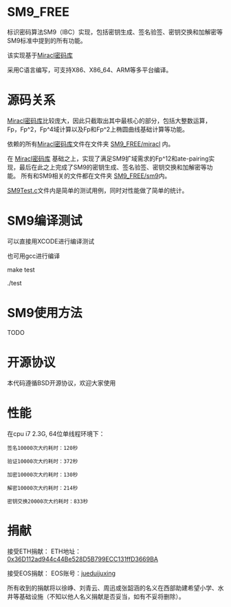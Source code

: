 # SM9_FREE

标识密码算法SM9（IBC）实现，包括密钥生成、签名验签、密钥交换和加解密等SM9标准中提到的所有功能。

该实现基于[Miracl密码库](https://github.com/miracl/MIRACL)

采用C语言编写，可支持X86、X86_64、ARM等多平台编译。

# 源码关系
 [Miracl密码库](https://github.com/miracl/MIRACL)比较庞大，因此只截取出其中最核心的部分，包括大整数运算，Fp，Fp^2，Fp^4域计算以及Fp和Fp^2上椭圆曲线基础计算等功能。

依赖的所有[Miracl密码库](https://github.com/miracl/MIRACL)文件在文件夹 [SM9_FREE/miracl](https://github.com/songgeng87/SM9_FREE/tree/master/SM9_FREE/miracl) 内。

在 [Miracl密码库](https://github.com/miracl/MIRACL) 基础之上，实现了满足SM9扩域需求的Fp^12和ate-pairing实现，最后在此之上完成了SM9的密钥生成、签名验签、密钥交换和加解密等功能。
所有和SM9相关的文件都在文件夹 [SM9_FREE/sm9](https://github.com/songgeng87/SM9_FREE/tree/master/SM9_FREE/sm9)内。

[SM9Test.c](https://github.com/songgeng87/SM9_FREE/tree/master/SM9_FREE/SM9Test.c)文件内是简单的测试用例，同时对性能做了简单的统计。

# SM9编译测试
可以直接用XCODE进行编译测试

也可用gcc进行编译

make test

./test

# SM9使用方法
TODO

# 开源协议
本代码遵循BSD开源协议，欢迎大家使用

# 性能
在cpu i7 2.3G, 64位单线程环境下：

    签名10000次大约耗时：120秒
    
    验证10000次大约耗时：372秒
    
    加密10000次大约耗时：130秒
    
    解密10000次大约耗时：214秒
    
    密钥交换20000次大约耗时：833秒

# 捐献
接受ETH捐献：
ETH地址：[0x36D112ad944c44Be528D5B799ECC131ffD3669BA](https://etherscan.io/address/0x36D112ad944c44Be528D5B799ECC131ffD3669BA)

接受EOS捐献：
EOS账号：[jueduijuxing](https://eosflare.io/account/jueduijuxing)

所有收到的捐献将以徐峥、刘青云、周迅或张韶涵的名义在西部助建希望小学、水井等基础设施（不知以他人名义捐献是否妥当，如有不妥将删除）。
